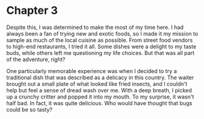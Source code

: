# Chapter 3

Despite this, I was determined to make the most of my time here. I had always been a fan of trying new and exotic foods, so I made it my mission to sample as much of the local cuisine as possible. From street food vendors to high-end restaurants, I tried it all. Some dishes were a delight to my taste buds, while others left me questioning my life choices. But that was all part of the adventure, right?

One particularly memorable experience was when I decided to try a traditional dish that was described as a delicacy in this country. The waiter brought out a small plate of what looked like fried insects, and I couldn't help but feel a sense of dread wash over me. With a deep breath, I picked up a crunchy critter and popped it into my mouth. To my surprise, it wasn't half bad. In fact, it was quite delicious. Who would have thought that bugs could be so tasty?